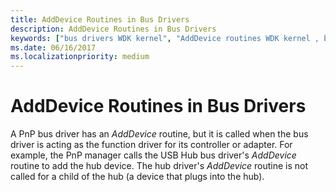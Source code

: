 ```yaml
---
title: AddDevice Routines in Bus Drivers
description: AddDevice Routines in Bus Drivers
keywords: ["bus drivers WDK kernel", "AddDevice routines WDK kernel , bus drivers"]
ms.date: 06/16/2017
ms.localizationpriority: medium
---
```


# AddDevice Routines in Bus Drivers





A PnP bus driver has an *AddDevice* routine, but it is called when the bus driver is acting as the function driver for its controller or adapter. For example, the PnP manager calls the USB Hub bus driver's *AddDevice* routine to add the hub device. The hub driver's *AddDevice* routine is not called for a child of the hub (a device that plugs into the hub).

 

 




